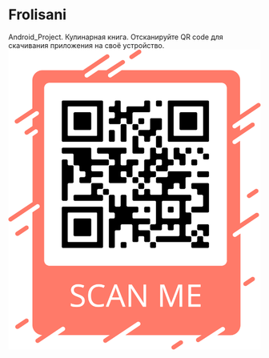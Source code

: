 # Frolisani
Android_Project. Кулинарная книга.
Отсканируйте QR code для скачивания приложения на своё устройство.
![alt text](qr_frolisani.png "QR code для скачивания")​
